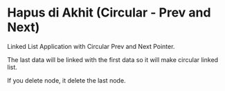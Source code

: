 # Hapus di Akhit (Circular - Prev and Next)
Linked List Application with Circular Prev and Next Pointer.

The last data will be linked with the first data so it will make circular linked list.

If you delete node, it delete the last node.
